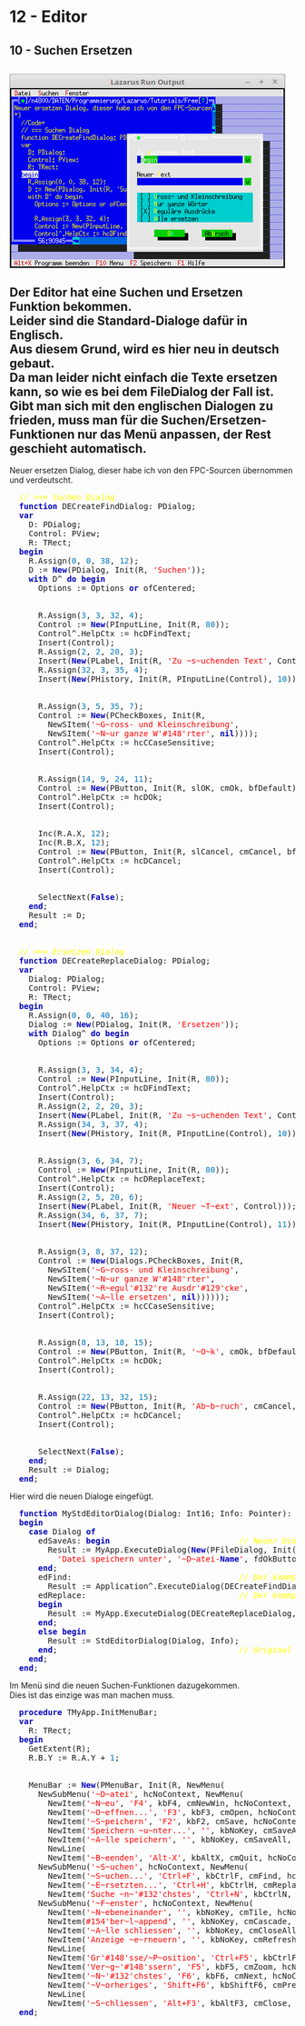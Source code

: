 # 12 - Editor
## 10 - Suchen Ersetzen
<img src="image.png" alt="Selfhtml"><br><br>
Der Editor hat eine <b>Suchen</b> und <b>Ersetzen</b> Funktion bekommen.<br>
Leider sind die Standard-Dialoge dafür in Englisch.<br>
Aus diesem Grund, wird es hier neu in deutsch gebaut.<br>
Da man leider nicht einfach die Texte ersetzen kann, so wie es bei dem FileDialog der Fall ist.<br>
Gibt man sich mit den englischen Dialogen zu frieden, muss man für die Suchen/Ersetzen-Funktionen nur das Menü anpassen, der Rest geschieht automatisch.<br>
---
Neuer ersetzen Dialog, dieser habe ich von den FPC-Sourcen übernommen und verdeutscht.<br>
<pre><code=pascal>  <i><font color="#FFFF00">// === Suchen Dialog</font></i>
  <b><font color="0000BB">function</font></b> DECreateFindDialog: PDialog;
  <b><font color="0000BB">var</font></b>
    D: PDialog;
    Control: PView;
    R: TRect;
  <b><font color="0000BB">begin</font></b>
    R.Assign(<font color="#0077BB">0</font>, <font color="#0077BB">0</font>, <font color="#0077BB">38</font>, <font color="#0077BB">12</font>);
    D := <b><font color="0000BB">New</font></b>(PDialog, Init(R, <font color="#FF0000">'Suchen'</font>));
    <b><font color="0000BB">with</font></b> D^ <b><font color="0000BB">do</font></b> <b><font color="0000BB">begin</font></b>
      Options := Options <b><font color="0000BB">or</font></b> ofCentered;
<br>
      R.Assign(<font color="#0077BB">3</font>, <font color="#0077BB">3</font>, <font color="#0077BB">32</font>, <font color="#0077BB">4</font>);
      Control := <b><font color="0000BB">New</font></b>(PInputLine, Init(R, <font color="#0077BB">80</font>));
      Control^.HelpCtx := hcDFindText;
      Insert(Control);
      R.Assign(<font color="#0077BB">2</font>, <font color="#0077BB">2</font>, <font color="#0077BB">20</font>, <font color="#0077BB">3</font>);
      Insert(<b><font color="0000BB">New</font></b>(PLabel, Init(R, <font color="#FF0000">'Zu ~s~uchenden Text'</font>, Control)));
      R.Assign(<font color="#0077BB">32</font>, <font color="#0077BB">3</font>, <font color="#0077BB">35</font>, <font color="#0077BB">4</font>);
      Insert(<b><font color="0000BB">New</font></b>(PHistory, Init(R, PInputLine(Control), <font color="#0077BB">10</font>)));
<br>
      R.Assign(<font color="#0077BB">3</font>, <font color="#0077BB">5</font>, <font color="#0077BB">35</font>, <font color="#0077BB">7</font>);
      Control := <b><font color="0000BB">New</font></b>(PCheckBoxes, Init(R,
        NewSItem(<font color="#FF0000">'~G~ross- und Kleinschreibung'</font>,
        NewSItem(<font color="#FF0000">'~N~ur ganze W'</font><font color="#FF0000">#148</font><font color="#FF0000">'rter'</font>, <b><font color="0000BB">nil</font></b>))));
      Control^.HelpCtx := hcCCaseSensitive;
      Insert(Control);
<br>
      R.Assign(<font color="#0077BB">14</font>, <font color="#0077BB">9</font>, <font color="#0077BB">24</font>, <font color="#0077BB">11</font>);
      Control := <b><font color="0000BB">New</font></b>(PButton, Init(R, slOK, cmOk, bfDefault));
      Control^.HelpCtx := hcDOk;
      Insert(Control);
<br>
      Inc(R.A.X, <font color="#0077BB">12</font>);
      Inc(R.B.X, <font color="#0077BB">12</font>);
      Control := <b><font color="0000BB">New</font></b>(PButton, Init(R, slCancel, cmCancel, bfNormal));
      Control^.HelpCtx := hcDCancel;
      Insert(Control);
<br>
      SelectNext(<b><font color="0000BB">False</font></b>);
    <b><font color="0000BB">end</font></b>;
    Result := D;
  <b><font color="0000BB">end</font></b>;
<br>
  <i><font color="#FFFF00">// === Ersetzen Dialog</font></i>
  <b><font color="0000BB">function</font></b> DECreateReplaceDialog: PDialog;
  <b><font color="0000BB">var</font></b>
    Dialog: PDialog;
    Control: PView;
    R: TRect;
  <b><font color="0000BB">begin</font></b>
    R.Assign(<font color="#0077BB">0</font>, <font color="#0077BB">0</font>, <font color="#0077BB">40</font>, <font color="#0077BB">16</font>);
    Dialog := <b><font color="0000BB">New</font></b>(PDialog, Init(R, <font color="#FF0000">'Ersetzen'</font>));
    <b><font color="0000BB">with</font></b> Dialog^ <b><font color="0000BB">do</font></b> <b><font color="0000BB">begin</font></b>
      Options := Options <b><font color="0000BB">or</font></b> ofCentered;
<br>
      R.Assign(<font color="#0077BB">3</font>, <font color="#0077BB">3</font>, <font color="#0077BB">34</font>, <font color="#0077BB">4</font>);
      Control := <b><font color="0000BB">New</font></b>(PInputLine, Init(R, <font color="#0077BB">80</font>));
      Control^.HelpCtx := hcDFindText;
      Insert(Control);
      R.Assign(<font color="#0077BB">2</font>, <font color="#0077BB">2</font>, <font color="#0077BB">20</font>, <font color="#0077BB">3</font>);
      Insert(<b><font color="0000BB">New</font></b>(PLabel, Init(R, <font color="#FF0000">'Zu ~s~uchenden Text'</font>, Control)));
      R.Assign(<font color="#0077BB">34</font>, <font color="#0077BB">3</font>, <font color="#0077BB">37</font>, <font color="#0077BB">4</font>);
      Insert(<b><font color="0000BB">New</font></b>(PHistory, Init(R, PInputLine(Control), <font color="#0077BB">10</font>)));
<br>
      R.Assign(<font color="#0077BB">3</font>, <font color="#0077BB">6</font>, <font color="#0077BB">34</font>, <font color="#0077BB">7</font>);
      Control := <b><font color="0000BB">New</font></b>(PInputLine, Init(R, <font color="#0077BB">80</font>));
      Control^.HelpCtx := hcDReplaceText;
      Insert(Control);
      R.Assign(<font color="#0077BB">2</font>, <font color="#0077BB">5</font>, <font color="#0077BB">20</font>, <font color="#0077BB">6</font>);
      Insert(<b><font color="0000BB">New</font></b>(PLabel, Init(R, <font color="#FF0000">'Neuer ~T~ext'</font>, Control)));
      R.Assign(<font color="#0077BB">34</font>, <font color="#0077BB">6</font>, <font color="#0077BB">37</font>, <font color="#0077BB">7</font>);
      Insert(<b><font color="0000BB">New</font></b>(PHistory, Init(R, PInputLine(Control), <font color="#0077BB">11</font>)));
<br>
      R.Assign(<font color="#0077BB">3</font>, <font color="#0077BB">8</font>, <font color="#0077BB">37</font>, <font color="#0077BB">12</font>);
      Control := <b><font color="0000BB">New</font></b>(Dialogs.PCheckBoxes, Init(R,
        NewSItem(<font color="#FF0000">'~G~ross- und Kleinschreibung'</font>,
        NewSItem(<font color="#FF0000">'~N~ur ganze W'</font><font color="#FF0000">#148</font><font color="#FF0000">'rter'</font>,
        NewSItem(<font color="#FF0000">'~R~egul'</font><font color="#FF0000">#132</font><font color="#FF0000">'re Ausdr'</font><font color="#FF0000">#129</font><font color="#FF0000">'cke'</font>,
        NewSItem(<font color="#FF0000">'~A~lle ersetzen'</font>, <b><font color="0000BB">nil</font></b>))))));
      Control^.HelpCtx := hcCCaseSensitive;
      Insert(Control);
<br>
      R.Assign(<font color="#0077BB">8</font>, <font color="#0077BB">13</font>, <font color="#0077BB">18</font>, <font color="#0077BB">15</font>);
      Control := <b><font color="0000BB">New</font></b>(PButton, Init(R, <font color="#FF0000">'~O~k'</font>, cmOk, bfDefault));
      Control^.HelpCtx := hcDOk;
      Insert(Control);
<br>
      R.Assign(<font color="#0077BB">22</font>, <font color="#0077BB">13</font>, <font color="#0077BB">32</font>, <font color="#0077BB">15</font>);
      Control := <b><font color="0000BB">New</font></b>(PButton, Init(R, <font color="#FF0000">'Ab~b~ruch'</font>, cmCancel, bfNormal));
      Control^.HelpCtx := hcDCancel;
      Insert(Control);
<br>
      SelectNext(<b><font color="0000BB">False</font></b>);
    <b><font color="0000BB">end</font></b>;
    Result := Dialog;
  <b><font color="0000BB">end</font></b>;</code></pre>
Hier wird die neuen Dialoge eingefügt.<br>
<pre><code=pascal>  <b><font color="0000BB">function</font></b> MyStdEditorDialog(Dialog: Int16; Info: Pointer): word;
  <b><font color="0000BB">begin</font></b>
    <b><font color="0000BB">case</font></b> Dialog <b><font color="0000BB">of</font></b>
      edSaveAs: <b><font color="0000BB">begin</font></b>                           <i><font color="#FFFF00">// Neuer Dialog in Deutsch.</font></i>
        Result := MyApp.ExecuteDialog(<b><font color="0000BB">New</font></b>(PFileDialog, Init(<font color="#FF0000">'*.txt'</font>,
          <font color="#FF0000">'Datei speichern unter'</font>, <font color="#FF0000">'~D~atei-<b><font color="0000BB">Name</font></b>'</font>, fdOkButton, <font color="#0077BB">101</font>)), Info);
      <b><font color="0000BB">end</font></b>;
      edFind:                                   <i><font color="#FFFF00">// Der kommplet neue Suchen-Dialog.</font></i>
        Result := Application^.ExecuteDialog(DECreateFindDialog, Info);
      edReplace:                                <i><font color="#FFFF00">// Der kommplet neue Ersetzen-Dialog.</font></i>
      <b><font color="0000BB">begin</font></b>
        Result := MyApp.ExecuteDialog(DECreateReplaceDialog, Info);
      <b><font color="0000BB">end</font></b>;
      <b><font color="0000BB">else</font></b> <b><font color="0000BB">begin</font></b>
        Result := StdEditorDialog(Dialog, Info);
      <b><font color="0000BB">end</font></b>;                                      <i><font color="#FFFF00">// Original Dialoge aufrufen.</font></i>
    <b><font color="0000BB">end</font></b>;
  <b><font color="0000BB">end</font></b>;</code></pre>
Im Menü sind die neuen Suchen-Funktionen dazugekommen.<br>
Dies ist das einzige was man machen muss.<br>
<pre><code=pascal>  <b><font color="0000BB">procedure</font></b> TMyApp.InitMenuBar;
  <b><font color="0000BB">var</font></b>
    R: TRect;
  <b><font color="0000BB">begin</font></b>
    GetExtent(R);
    R.B.Y := R.A.Y + <font color="#0077BB">1</font>;
<br>
    MenuBar := <b><font color="0000BB">New</font></b>(PMenuBar, Init(R, NewMenu(
      NewSubMenu(<font color="#FF0000">'~D~atei'</font>, hcNoContext, NewMenu(
        NewItem(<font color="#FF0000">'~N~eu'</font>, <font color="#FF0000">'F4'</font>, kbF4, cmNewWin, hcNoContext,
        NewItem(<font color="#FF0000">'~O~effnen...'</font>, <font color="#FF0000">'F3'</font>, kbF3, cmOpen, hcNoContext,
        NewItem(<font color="#FF0000">'~S~peichern'</font>, <font color="#FF0000">'F2'</font>, kbF2, cmSave, hcNoContext,
        NewItem(<font color="#FF0000">'Speichern ~u~nter...'</font>, <font color="#FF0000">''</font>, kbNoKey, cmSaveAs, hcNoContext,
        NewItem(<font color="#FF0000">'~A~lle speichern'</font>, <font color="#FF0000">''</font>, kbNoKey, cmSaveAll, hcNoContext,
        NewLine(
        NewItem(<font color="#FF0000">'~B~eenden'</font>, <font color="#FF0000">'Alt-X'</font>, kbAltX, cmQuit, hcNoContext, <b><font color="0000BB">nil</font></b>)))))))),
      NewSubMenu(<font color="#FF0000">'~S~uchen'</font>, hcNoContext, NewMenu(
        NewItem(<font color="#FF0000">'~S~uchen...'</font>, <font color="#FF0000">'Ctrl+F'</font>, kbCtrlF, cmFind, hcNoContext,
        NewItem(<font color="#FF0000">'~E~rsetzten...'</font>, <font color="#FF0000">'Ctrl+H'</font>, kbCtrlH, cmReplace, hcNoContext,
        NewItem(<font color="#FF0000">'Suche ~n~'</font><font color="#FF0000">#132</font><font color="#FF0000">'chstes'</font>, <font color="#FF0000">'Ctrl+N'</font>, kbCtrlN, cmSearchAgain, hcNoContext, <b><font color="0000BB">nil</font></b>)))),
      NewSubMenu(<font color="#FF0000">'~F~enster'</font>, hcNoContext, NewMenu(
        NewItem(<font color="#FF0000">'~N~ebeneinander'</font>, <font color="#FF0000">''</font>, kbNoKey, cmTile, hcNoContext,
        NewItem(<font color="#FF0000">#154</font><font color="#FF0000">'ber~l~append'</font>, <font color="#FF0000">''</font>, kbNoKey, cmCascade, hcNoContext,
        NewItem(<font color="#FF0000">'~A~lle schliessen'</font>, <font color="#FF0000">''</font>, kbNoKey, cmCloseAll, hcNoContext,
        NewItem(<font color="#FF0000">'Anzeige ~e~rneuern'</font>, <font color="#FF0000">''</font>, kbNoKey, cmRefresh, hcNoContext,
        NewLine(
        NewItem(<font color="#FF0000">'Gr'</font><font color="#FF0000">#148</font><font color="#FF0000">'sse/~P~osition'</font>, <font color="#FF0000">'Ctrl+F5'</font>, kbCtrlF5, cmResize, hcNoContext,
        NewItem(<font color="#FF0000">'Ver~g~'</font><font color="#FF0000">#148</font><font color="#FF0000">'ssern'</font>, <font color="#FF0000">'F5'</font>, kbF5, cmZoom, hcNoContext,
        NewItem(<font color="#FF0000">'~N~'</font><font color="#FF0000">#132</font><font color="#FF0000">'chstes'</font>, <font color="#FF0000">'F6'</font>, kbF6, cmNext, hcNoContext,
        NewItem(<font color="#FF0000">'~V~orheriges'</font>, <font color="#FF0000">'Shift+F6'</font>, kbShiftF6, cmPrev, hcNoContext,
        NewLine(
        NewItem(<font color="#FF0000">'~S~chliessen'</font>, <font color="#FF0000">'Alt+F3'</font>, kbAltF3, cmClose, hcNoContext, <b><font color="0000BB">nil</font></b>)))))))))))), <b><font color="0000BB">nil</font></b>))))));
  <b><font color="0000BB">end</font></b>;</code></pre>
<br>
